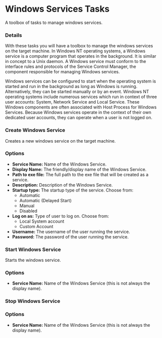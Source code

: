 # Windows Services Tasks
A toolbox of tasks to manage windows services.

### Details

With these tasks you will have a toolbox to manage the windows services on the target machine.
In Windows NT operating systems, a Windows service is a computer program that operates 
in the background. It is similar in concept to a Unix daemon. A Windows service must conform to the interface rules and protocols
of the Service Control Manager, the component responsible for managing Windows services.

Windows services can be configured to start when the operating system is started and run in the background as long as Windows is running.
Alternatively, they can be started manually or by an event. Windows NT operating systems include numerous services which run in context of three 
user accounts: System, Network Service and Local Service. These Windows components are often associated with Host Process for Windows Services. 
Because Windows services operate in the context of their own dedicated user accounts, they can operate when a user is not logged on.


### Create Windows Service
Creates a new windows service on the target machine.

### Options

- **Service Name:** Name of the Windows Service.
- **Display Name:** The friendly/display name of the Windows Service.
- **Path to exe file:** The full path to the exe file that will be created as a service.
- **Description:** Description of the Windows Service.
- **Startup type:** The startup type of the service. Choose from:
  - Automatic
  - Automatic (Delayed Start)
  - Manual
  - Disabled
- **Log on as:** Type of user to log on. Choose from:
    - Local System account
    - Custom Account
- **Username:** The username of the user running the service.
- **Password:** The password of the user running the service.


### Start Windows Service
Starts the windows service.
### Options
- **Service Name:** Name of the Windows Service (this is not always the display name).

### Stop Windows Service

### Options
- **Service Name:** Name of the Windows Service (this is not always the display name).
